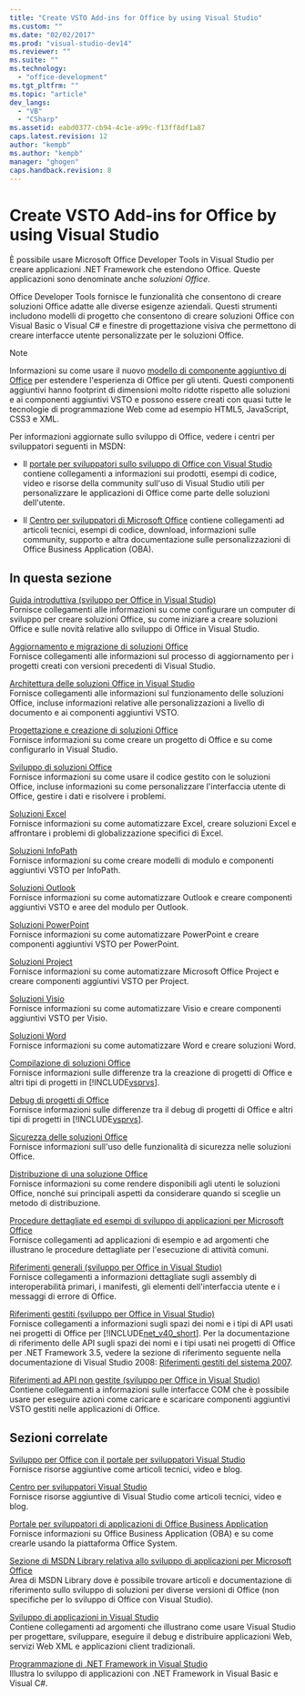 ```yaml
---
title: "Create VSTO Add-ins for Office by using Visual Studio"
ms.custom: ""
ms.date: "02/02/2017"
ms.prod: "visual-studio-dev14"
ms.reviewer: ""
ms.suite: ""
ms.technology: 
  - "office-development"
ms.tgt_pltfrm: ""
ms.topic: "article"
dev_langs: 
  - "VB"
  - "CSharp"
ms.assetid: eabd0377-cb94-4c1e-a99c-f13ff8df1a87
caps.latest.revision: 12
author: "kempb"
ms.author: "kempb"
manager: "ghogen"
caps.handback.revision: 8
---
```

# Create VSTO Add-ins for Office by using Visual Studio
  È possibile usare Microsoft Office Developer Tools in Visual Studio per creare applicazioni .NET Framework che estendono Office. Queste applicazioni sono denominate anche *soluzioni Office*.  
  
 Office Developer Tools fornisce le funzionalità che consentono di creare soluzioni Office adatte alle diverse esigenze aziendali. Questi strumenti includono modelli di progetto che consentono di creare soluzioni Office con Visual Basic o Visual C\# e finestre di progettazione visiva che permettono di creare interfacce utente personalizzate per le soluzioni Office.  
  
> [!NOTE]  
>  Informazioni su come usare il nuovo [modello di componente aggiuntivo di Office](https://msdn.microsoft.com/en-us/library/office/jj220082.aspx) per estendere l'esperienza di Office per gli utenti. Questi componenti aggiuntivi hanno footprint di dimensioni molto ridotte rispetto alle soluzioni e ai componenti aggiuntivi VSTO e possono essere creati con quasi tutte le tecnologie di programmazione Web come ad esempio HTML5, JavaScript, CSS3 e XML.  
  
 Per informazioni aggiornate sullo sviluppo di Office, vedere i centri per sviluppatori seguenti in MSDN:  
  
-   Il [portale per sviluppatori sullo sviluppo di Office con Visual Studio](http://go.microsoft.com/fwlink/?LinkId=123844) contiene collegamenti a informazioni sui prodotti, esempi di codice, video e risorse della community sull'uso di Visual Studio utili per personalizzare le applicazioni di Office come parte delle soluzioni dell'utente.  
  
-   Il [Centro per sviluppatori di Microsoft Office](http://go.microsoft.com/fwlink/?LinkId=83467) contiene collegamenti ad articoli tecnici, esempi di codice, download, informazioni sulle community, supporto e altra documentazione sulle personalizzazioni di Office Business Application \(OBA\).  
  
## In questa sezione  
 [Guida introduttiva &#40;sviluppo per Office in Visual Studio&#41;](../vsto/getting-started-office-development-in-visual-studio.md)  
 Fornisce collegamenti alle informazioni su come configurare un computer di sviluppo per creare soluzioni Office, su come iniziare a creare soluzioni Office e sulle novità relative allo sviluppo di Office in Visual Studio.  
  
 [Aggiornamento e migrazione di soluzioni Office](../vsto/upgrading-and-migrating-office-solutions.md)  
 Fornisce collegamenti alle informazioni sul processo di aggiornamento per i progetti creati con versioni precedenti di Visual Studio.  
  
 [Architettura delle soluzioni Office in Visual Studio](../vsto/architecture-of-office-solutions-in-visual-studio.md)  
 Fornisce collegamenti alle informazioni sul funzionamento delle soluzioni Office, incluse informazioni relative alle personalizzazioni a livello di documento e ai componenti aggiuntivi VSTO.  
  
 [Progettazione e creazione di soluzioni Office](../vsto/designing-and-creating-office-solutions.md)  
 Fornisce informazioni su come creare un progetto di Office e su come configurarlo in Visual Studio.  
  
 [Sviluppo di soluzioni Office](../vsto/developing-office-solutions.md)  
 Fornisce informazioni su come usare il codice gestito con le soluzioni Office, incluse informazioni su come personalizzare l'interfaccia utente di Office, gestire i dati e risolvere i problemi.  
  
 [Soluzioni Excel](../vsto/excel-solutions.md)  
 Fornisce informazioni su come automatizzare Excel, creare soluzioni Excel e affrontare i problemi di globalizzazione specifici di Excel.  
  
 [Soluzioni InfoPath](../vsto/infopath-solutions.md)  
 Fornisce informazioni su come creare modelli di modulo e componenti aggiuntivi VSTO per InfoPath.  
  
 [Soluzioni Outlook](../vsto/outlook-solutions.md)  
 Fornisce informazioni su come automatizzare Outlook e creare componenti aggiuntivi VSTO e aree del modulo per Outlook.  
  
 [Soluzioni PowerPoint](../vsto/powerpoint-solutions.md)  
 Fornisce informazioni su come automatizzare PowerPoint e creare componenti aggiuntivi VSTO per PowerPoint.  
  
 [Soluzioni Project](../vsto/project-solutions.md)  
 Fornisce informazioni su come automatizzare Microsoft Office Project e creare componenti aggiuntivi VSTO per Project.  
  
 [Soluzioni Visio](../vsto/visio-solutions.md)  
 Fornisce informazioni su come automatizzare Visio e creare componenti aggiuntivi VSTO per Visio.  
  
 [Soluzioni Word](../vsto/word-solutions.md)  
 Fornisce informazioni su come automatizzare Word e creare soluzioni Word.  
  
 [Compilazione di soluzioni Office](../vsto/building-office-solutions.md)  
 Fornisce informazioni sulle differenze tra la creazione di progetti di Office e altri tipi di progetti in [!INCLUDE[vsprvs](../sharepoint/includes/vsprvs-md.md)].  
  
 [Debug di progetti di Office](../vsto/debugging-office-projects.md)  
 Fornisce informazioni sulle differenze tra il debug di progetti di Office e altri tipi di progetti in [!INCLUDE[vsprvs](../sharepoint/includes/vsprvs-md.md)].  
  
 [Sicurezza delle soluzioni Office](../vsto/securing-office-solutions.md)  
 Fornisce informazioni sull'uso delle funzionalità di sicurezza nelle soluzioni Office.  
  
 [Distribuzione di una soluzione Office](../vsto/deploying-an-office-solution.md)  
 Fornisce informazioni su come rendere disponibili agli utenti le soluzioni Office, nonché sui principali aspetti da considerare quando si sceglie un metodo di distribuzione.  
  
 [Procedure dettagliate ed esempi di sviluppo di applicazioni per Microsoft Office](../vsto/office-development-samples-and-walkthroughs.md)  
 Fornisce collegamenti ad applicazioni di esempio e ad argomenti che illustrano le procedure dettagliate per l'esecuzione di attività comuni.  
  
 [Riferimenti generali &#40;sviluppo per Office in Visual Studio&#41;](../vsto/general-reference-office-development-in-visual-studio.md)  
 Fornisce collegamenti a informazioni dettagliate sugli assembly di interoperabilità primari, i manifesti, gli elementi dell'interfaccia utente e i messaggi di errore di Office.  
  
 [Riferimenti gestiti &#40;sviluppo per Office in Visual Studio&#41;](../vsto/managed-reference-office-development-in-visual-studio.md)  
 Fornisce collegamenti a informazioni sugli spazi dei nomi e i tipi di API usati nei progetti di Office per [!INCLUDE[net_v40_short](../sharepoint/includes/net-v40-short-md.md)]. Per la documentazione di riferimento delle API sugli spazi dei nomi e i tipi usati nei progetti di Office per .NET Framework 3.5, vedere la sezione di riferimento seguente nella documentazione di Visual Studio 2008: [Riferimenti gestiti del sistema 2007](http://go.microsoft.com/fwlink/?LinkId=160658).  
  
 [Riferimenti ad API non gestite &#40;sviluppo per Office in Visual Studio&#41;](../vsto/unmanaged-api-reference-office-development-in-visual-studio.md)  
 Contiene collegamenti a informazioni sulle interfacce COM che è possibile usare per eseguire azioni come caricare e scaricare componenti aggiuntivi VSTO gestiti nelle applicazioni di Office.  
  
## Sezioni correlate  
 [Sviluppo per Office con il portale per sviluppatori Visual Studio](http://go.microsoft.com/fwlink/?LinkId=123844)  
 Fornisce risorse aggiuntive come articoli tecnici, video e blog.  
  
 [Centro per sviluppatori Visual Studio](http://go.microsoft.com/fwlink/?LinkID=99124)  
 Fornisce risorse aggiuntive di Visual Studio come articoli tecnici, video e blog.  
  
 [Portale per sviluppatori di applicazioni di Office Business Application](http://go.microsoft.com/fwlink/?LinkId=99125)  
 Fornisce informazioni su Office Business Application \(OBA\) e su come crearle usando la piattaforma Office System.  
  
 [Sezione di MSDN Library relativa allo sviluppo di applicazioni per Microsoft Office](http://go.microsoft.com/fwlink/?LinkId=149870)  
 Area di MSDN Library dove è possibile trovare articoli e documentazione di riferimento sullo sviluppo di soluzioni per diverse versioni di Office \(non specifiche per lo sviluppo di Office con Visual Studio\).  
  
 [Sviluppo di applicazioni in Visual Studio](http://msdn.microsoft.com/it-it/97490c1b-a247-41fb-8f2c-bc4c201eff68)  
 Contiene collegamenti ad argomenti che illustrano come usare Visual Studio per progettare, sviluppare, eseguire il debug e distribuire applicazioni Web, servizi Web XML e applicazioni client tradizionali.  
  
 [Programmazione di .NET Framework in Visual Studio](http://msdn.microsoft.com/it-it/f3f63195-82c6-48e8-a4a0-612810e7d093)  
 Illustra lo sviluppo di applicazioni con .NET Framework in Visual Basic e Visual C\#.  
  
  
